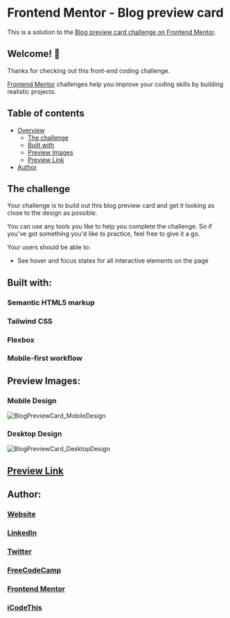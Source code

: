 # Frontend Mentor - Blog preview card

This is a solution to the [Blog preview card challenge on Frontend Mentor](https://www.frontendmentor.io/challenges/blog-preview-card-ckPaj01IcS).

## Welcome! 👋

Thanks for checking out this front-end coding challenge.

[Frontend Mentor](https://www.frontendmentor.io) challenges help you improve your coding skills by building realistic projects.

## Table of contents

- [Overview](#overview)
  - [The challenge](#the-challenge)
  - [Built with](#built-with)
  - [Preview Images](#preview-images)
  - [Preview Link](#preview-link)
- [Author](#author)

## The challenge

Your challenge is to build out this blog preview card and get it looking as close to the design as possible.

You can use any tools you like to help you complete the challenge. So if you've got something you'd like to practice, feel free to give it a go.

Your users should be able to:

- See hover and focus states for all interactive elements on the page

## Built with:

### Semantic HTML5 markup
### Tailwind CSS
### Flexbox
### Mobile-first workflow

## Preview Images:

### Mobile Design

![BlogPreviewCard_MobileDesign](https://github.com/selimbiber/Tailwind-CSS-Challenges/assets/117529414/087f0386-b27e-4d7d-833e-3214772ccde1)

### Desktop Design

![BlogPreviewCard_DesktopDesign](https://github.com/selimbiber/Tailwind-CSS-Challenges/assets/117529414/ce08486c-69d3-4f83-83d4-a15871e04351)

## [Preview Link](https://htmlpreview.github.io/?https://github.com/selimbiber/Tailwind-CSS-Challenges/blob/main/BlogPreviewCard/index.html)

## Author:

### [Website](https://www.selimbiber.dev)
### [LinkedIn](https://linkedin.com/in/selim-biber)
### [Twitter](https://www.twitter.com/selimbbr)
### [FreeCodeCamp](https://www.freecodecamp.org/selimbiber)
### [Frontend Mentor](https://www.frontendmentor.io/profile/selimbiber)
### [iCodeThis](https://icodethis.com/selimbiber)
